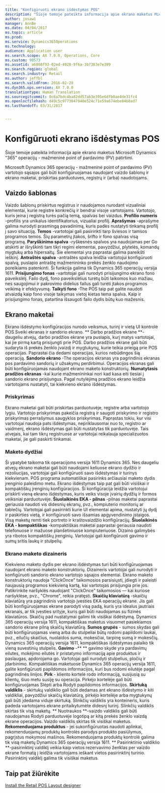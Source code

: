 ```yaml
---
title: "Konfigūruoti ekrano išdėstymas POS"
description: "Šioje temoje pateikta informacija apie ekrano maketus Microsoft Dynamics &quot;365&quot; operacijų - mažmeninė point of pardavimo (PV) patirtimi."
author: josaw1
manager: AnnBe
ms.date: 04/04/2017
ms.topic: article
ms.prod: 
ms.service: Dynamics365Operations
ms.technology: 
audience: Application user
ms.search.scope: AX 7.0.0, Operations, Core
ms.custom: 90573
ms.assetid: a6868f93-02ed-4928-9f6a-3b7383e7e399
ms.search.region: global
ms.search.industry: Retail
ms.author: jeffbl
ms.search.validFrom: 2016-02-28
ms.dyn365.ops.version: AX 7.0.0
translationtype: Human Translation
ms.sourcegitcommit: 0c6a7bdc4ba82dd57ab3e395e6dfb0ae4de31fc4
ms.openlocfilehash: d49c5c9773047940e524c71e59a674ebe8460ad7
ms.lasthandoff: 03/31/2017


---
```


# <a name="configure-screen-layouts-for-pos"></a>Konfigūruoti ekrano išdėstymas POS

Šioje temoje pateikta informacija apie ekrano maketus Microsoft Dynamics "365" operacijų - mažmeninė point of pardavimo (PV) patirtimi.

Microsoft Dynamics 365 operacijų - mažmeninė point of pardavimo (PV) vartotojo sąsajos gali būti konfigūruojamas naudojant vaizdo šablonų ir ekrano maketai, priskirtas parduotuves, registrų ir (arba) naudotojams.

## <a name="visual-profile"></a>Vaizdo šablonas
Vaizdo šablonų priskirtus registrus ir naudojamos nurodant vizualiniai elementai, kurie registre konkrečių ir bendrai visoje vartotojams. Vartotojo, kuris įeina į registrą turės pačią temą, spalvas bei vaizdus. **Profilio numeris** -profilis yra unikalus identifikatorius, vizualiai profilį. **Aprašymas** -aprašyme galima nurodyti prasmingą pavadinimą, kuris padės nustatyti tinkamą profilį į savo situaciją. **Temos** -vartotojai gali pasirinkti tarp šviesos ir tamsos programos temos. Šių parametrų įtakos, šrifto ir fono spalvas visą programą. **Paryškinimo spalva** -ryškesnės spalvos yra naudojamas per Go atskirti ar išryškinti tam tikri regimi elementai, pavyzdžiui, plytelės, komandų mygtukų arba hipersaitų. Šie elementai yra paprastai galima pareikšti ieškinį. **Antraštės spalva** -antraštės spalva leidžia vartotojui konfigūruoti spalvą, puslapio antraštę mažmenininko prekės ženklo naudojimo poreikiams patenkinti. Ši funkcija galima tik Dynamics 365 operacijų versija 1611. **Prisijungimo fonas** -vartotojai gali nurodyti prisijungimo ekrano fono paveikslėlį. Failo dydį, fono paveikslėlius turėtų būti laikomos kuo mažiau, nes saugojimui ir pakrovimo didelius failus gali turėti įtakos programos veikimą ir efektyvumą. **Taikyti fono** -The POS taip pat galite naudoti atvaizdą kaip fono visoje taikymas vietoj kietas tema spalva. Kaip ir prisijungimo fonas, patartina išsaugoti failo dydis būtų kuo mažesnis.

## <a name="screen-layouts"></a>Ekrano maketai
Ekrano išdėstymo konfigūracijos nurodo veiksmus, turinį ir vietą UI kontrolė POS Sveiki ekranas ir sandorio ekrano. ** Darbo pradžios ekrane **-daugeliu atvejų, darbo pradžios ekrane yra puslapis, kurį matys vartotojai, kai jie pirmą kartą prisijungti prie POS. Darbo pradžios ekrane gali būti sudaryta iš prekės ženklo įvaizdį ir mygtukynų, kurie teikia prieigą prie POS operacijas. Paprastai čia dedami operacijas, kurios nebūdingos šią operaciją. **Sandorio ekrano** -The operacijos ekranas yra pagrindinis ekranas pos pardavimo sandorių ir užsakymų perdirbimui. Operacijos ekranas gali būti konfigūruojamas naudojant ekrano maketo konstruktorių. **Numatytasis pradžios ekranas** -kai kurie mažmenininkai nori kad kasa eiti tiesiai į sandorio ekrano prisijungus. Pagal nutylėjimą pradžios ekrano leidžia vartotojams nustatyti, tai kiekvieno ekrano išdėstymas.

### <a name="assignment"></a>Priskyrimas

Ekrano maketai gali būti priskirtas parduotuvėje, registre arba vartotojo lygiu. Vartotojo priskyrimas pakeičia registrą ir saugoti priskyrimo ir registro priskyrimas perrašymus saugyklos priskyrimas. Paprastas tokiu, kur visi vartotojai naudoja pats išdėstymas, nepriklausomai nuo to, registro ar vaidmenį, ekrano išdėstymas gali būti nustatytas tik parduotuvėje. Tais atvejais, kai tam tikrų registruose ar vartotojai reikalauja specializuotos maketai, jie gali paskirti tinkamai.

### <a name="layout-sizes"></a>Maketo dydžiai

Ši ypatybė taikoma tik operacijoms versija 1611 Dynamics 365. Nes daugeliu atvejų ekrano maketai gali būti naudojami keliuose ekrano dydžio ir rezoliucijas, vartotojai gali konfigūruoti savo išdėstymas ir turinys kiekvienam. POS programa automatiškai pasirinks arčiausiai maketo dydis įrenginio paleidimo metu. Ekrano išdėstymas taip pat gali būti visiškai ir kompaktiškų įrenginių konfigūracijos. Ši konfigūracija leidžia vartotojui priskirti vieną ekrano išdėstymas, kuris veiks visoje įvairių dydžių ir formos veiksniai parduotuvėje. **Šiuolaikinės EKA - pilnas** -pilnas maketai paprastai geriausia naudoti vis didesnių ekranų, pvz., kompiuterio monitorių ar tablečių. Vartotojai gali pasirinkti kurie UI elementai apima, nustatyti jų dydį ir paskirties vietą, ir konfigūruoti savo išsamias apgyvendinimo įstaigos. Visą maketų remti tiek portreto ir kraštovaizdžio konfigūracijų. **Šiuolaikinės EKA - kompaktiškas** -kompaktiškas maketai paprastai geriausia naudoti telefonuose ir mažuose planšetiniuose kompiuteriuose. Dizaino galimybės yra ribotos kompaktiškų įrenginių. Vartotojai gali konfigūruoti gavimo ir sumų sritis laukų ir stulpelių.

### <a name="screen-layout-designer"></a>Ekrano maketo dizaineris

Kiekvieno maketo dydis per ekrano išdėstymas turi būti konfigūruojamas naudojant ekrano maketo konstruktorių. Dizaineris vartotojai gali nurodyti ir konfigūruoti sandorio ekrano vartotojo sąsajos elementai. Ekrano maketo konstruktorių naudoja "ClickOnce" taikomosios parsisiųsti, įdiegti ir paleisti naujausią programos kiekvieną kartą, kai vartotojas prisijungia prie jos. Patikrinkite naršyklės naudojant "ClickOnce" taikomosios — kai kuriose naršyklėse, pvz., "Chrome", reikia pratęsti. **Skaičių klaviatūrą** -skaičių klaviatūrą yra pagrindinis vartotojo įvesties EKA operacijų ekrane. Jis gali būti konfigūruojamas ekrane parodyti visą padą, kuris yra idealus jautriais ekranais, ar tik įvesties srityje, kuris gali būti naudojamas su fizinės klaviatūros. Skaičių pad nustatymai galimi tik visiškai išdėstymą. Dynamics 365 operacijų versija 1611, kompaktiškas maketus visuomet pasiekiamos sandorio ekrane pilną skaičių klaviatūrą. **Sumos grupės** - sumos skydas gali būti konfigūruojamas vieną arba du stulpeliai būtų rodomi papildomi laukai, pvz., eilučių skaičius, nuolaidos suma, mokesčiai, tarpinę sumą ir mokesčių. Dynamics 365 operacijų versija 1611, kompaktiškas išdėstymas palaiko tik vieną suvestinių stulpelis. **Gavimo** -** ** gavimo skyde yra pardavimų eilutes, mokėjimo eilutės ir pristatymo informaciją apie produktus ir paslaugas, apdorojama go. Vartotojai gali nurodyti stulpelius, pločių ir įdarbinimo. Kompaktiškas maketuose Dynamics 365 operacijų versija 1611, galite konfigūruoti papildomos informacijos, kuri bus rodomi eilutėje pagal pagrindinės linijos. **Pirk** - kliento kortelė rodo informaciją, susijusią su klientų, šiuo metu susiję su operacija. Pirkėjo kortelėje gali būti konfigūruojamas Slėpti arba Rodyti papildomos informacijos. **Skirtuką valdiklis** - skirtukų valdiklio gali būti dedamas ant ekrano išdėstymo ir kiti valdikliai, pavyzdžiui skaičių klaviatūrą, pirkėjo kortelėje arba mygtukynų gali būti įdedama viduje skirtuką. Slinkčių valdiklis yra konteineris, kuris padeda vartotojams ekrane pritaikytumėte didesnį turinį. Slinkčių valdiklis skirtas tik visą maketų. ** Nuotraukos **-vaizdo valdiklis gali būti naudojamas Rodyti parduotuvėje logotipą ar kitą prekės ženklo vaizdą ekrane operacijos. Vaizdo valdiklis skirtas tik visiškai maketus. **Rekomenduojama produktus** - jei sukonfigūruotas naudoti aplinkai, rekomenduojamų produktų kontrolės parodys produkto pasiūlymus, pagrįstus mokymosi mašinos. Rekomenduojama produktų kontrolė galima tik visą maketų Dynamics 365 operacijų versija 1611. ** Pasirinktinio valdiklio **-pasirinktinį valdiklį veikia kaip vietos rezervavimo ženklas per vaizdo ekrane formatą į leidžia vartotojams ieškant vietos pasirinktinį turinio. Pasirinktinį valdiklį galima tik visiškai maketus.

<a name="see-also"></a>Taip pat žiūrėkite
--------

[Install the Retail POS Layout designer](install-pos-layout-designer.md)


